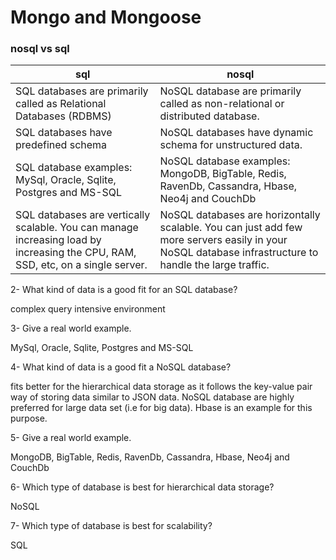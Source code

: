 # Mongo and Mongoose

### nosql vs sql



sql | nosql
------------ | -------------
SQL databases are primarily called as Relational Databases (RDBMS) | NoSQL database are primarily called as non-relational or distributed database.
SQL databases have predefined schema | NoSQL databases have dynamic schema for unstructured data.
SQL database examples: MySql, Oracle, Sqlite, Postgres and MS-SQL |  NoSQL database examples: MongoDB, BigTable, Redis, RavenDb, Cassandra, Hbase, Neo4j and CouchDb 
SQL databases are vertically scalable. You can manage increasing load by increasing the CPU, RAM, SSD, etc, on a single server.  | NoSQL databases are horizontally scalable. You can just add few more servers easily in your NoSQL database infrastructure to handle the large traffic.



2- What kind of data is a good fit for an SQL database?

complex query intensive environment

3- Give a real world example.

MySql, Oracle, Sqlite, Postgres and MS-SQL

4- What kind of data is a good fit a NoSQL database?

fits better for the hierarchical data storage as it follows the key-value pair way of storing data similar to JSON data. NoSQL database are highly preferred for large data set (i.e for big data). Hbase is an example for this purpose. 

5- Give a real world example.

 MongoDB, BigTable, Redis, RavenDb, Cassandra, Hbase, Neo4j and CouchDb

6- Which type of database is best for hierarchical data storage?

 NoSQL

7- Which type of database is best for scalability?

SQL